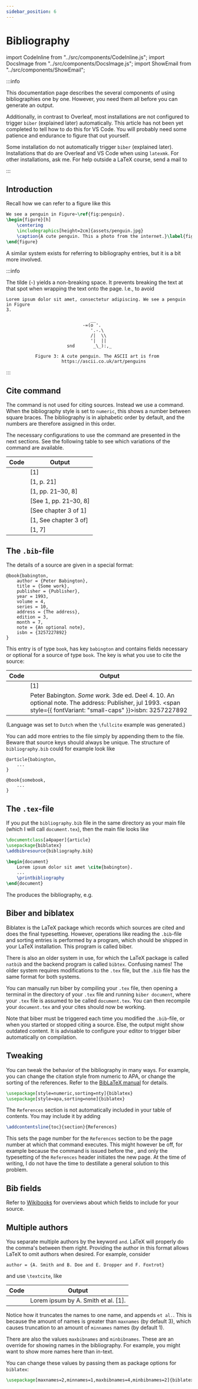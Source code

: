 ```yaml
---
sidebar_position: 6
---
```


# Bibliography

<!--truncate-->

import CodeInline from "../src/components/CodeInline.js";
import DocsImage from "../src/components/DocsImage.js";
import ShowEmail from "../src/components/ShowEmail";

<DocsImage src="/assets/latex/bibliography/snippetReferences.svg" pad />

:::info

This documentation page describes the several components of using bibliographies
one by one. However, you need them all before you can generate an output.

Additionally, in contrast to Overleaf, most installations are not configured to
trigger `biber` (explained later) automatically. This article has not been yet
completed to tell how to do this for VS Code. You will probably need some
patience and endurance to figure that out yourself.

Some installation do not automatically trigger `biber` (explained later).
Installations that do are Overleaf and VS Code when using `latexmk`. For other
installations, ask me. For help outside a LaTeX course, send a mail to <ShowEmail inline endwithdot />

:::



## Introduction

Recall how we can refer to a figure like this
```latex
We see a penguin in Figure~\ref{fig:penguin}.
\begin{figure}[h]
    \centering
    \includegraphics[height=2cm]{assets/penguin.jpg}
    \caption{A cute penguin. This a photo from the internet.}\label{fig:penguin}
\end{figure}
```

A similar system exists for referring to bibliography entries, but it is a bit
more involved.

:::info

The tilde (`~`) yields a non-breaking space. It prevents breaking the text at
that spot when wrapping the text onto the page. I.e., to avoid
```
Lorem ipsum dolor sit amet, consectetur adipiscing. We see a penguin in Figure
3.
        
                                __
                             -=(o '.
                                '.-.\
                                /|  \\
                                '|  ||
                       snd       _\_):,_
        
           Figure 3: A cute penguin. The ASCII art is from
                     https://ascii.co.uk/art/penguins

```

:::



## Cite command

The <CodeInline code="\ref{}"/> command is not used for citing sources. Instead
we use a <CodeInline code="\cite{}"/> command. When the bibliography style is
set to `numeric`, this shows a number between square braces. The bibliography is
in alphabetic order by default, and the numbers are therefore assigned in this
order.

The necessary configurations to use the <CodeInline code="\cite{}"/> command are
presented in the next sections. See the following table to see which variations
of the <CodeInline code="\cite{}"/> command are available.

<!-- | Code                                                        | Output         |
| -----------------------------------------                   | -------------- |
| <CodeInline code="\cite{mysource}"/>                        | `[1]`          |
| <CodeInline code="\cite[21]{mysource}"/>                    | `[1, p. 21]`          |
| <CodeInline code="\cite[21--30,8]{mysource}"/>              | `[1, pp. 21–30, 8]`          |
| <CodeInline code="\cite[See][21--30,8]{mysource}"/>         | `[See 1, pp. 21--30, 8]`          |
| <CodeInline code="\cite[See chapter 3 of][]{mysource}"/>    | `[See chapter 3 of 1]`          |
| <CodeInline code="\cite[See chapter 3 of]{mysource}"/>      | `[1, See chapter 3 of]`          |
| <CodeInline code="\cites{mysource}{othsource}"/>            | `[1, 7]`          | -->

| Code                                                        | Output
| ----------------------------------------------------------- | ----------------------------
| <CodeInline code="\cite{mysource}"/>                        | \[1\]
| <CodeInline code="\cite[21]{mysource}"/>                    | \[1, p. 21\]
| <CodeInline code="\cite[21--30,8]{mysource}"/>              | \[1, pp. 21&ndash;30, 8\]
| <CodeInline code="\cite[See][21--30,8]{mysource}"/>         | \[See 1, pp. 21&ndash;30, 8\]
| <CodeInline code="\cite[See chapter 3 of][]{mysource}"/>    | \[See chapter 3 of 1\]
| <CodeInline code="\cite[See chapter 3 of]{mysource}"/>      | \[1, See chapter 3 of\]
| <CodeInline code="\cites{mysource}{othsource}"/>            | \[1, 7\]

## The `.bib`-file

The details of a source are given in a special format:
```plaintext title="bibliography.bib"
@book{babington,
    author = {Peter Babington},
    title = {Some work},
    publisher = {Publisher},
    year = 1993,
    volume = 4,
    series = 10,
    address = {The address},
    edition = 3,
    month = 7,
    note = {An optional note},
    isbn = {3257227892}
}
```

This entry is of type `book`, has key `babington` and contains fields necessary
or optional for a source of type `book`. The key is what you use to cite the source:

| Code                                                        | Output
| ----------------------------------------------------------- | ----------------------------
| <CodeInline code="\cite{babington}"/>                        | \[1\]
| <CodeInline code="\fullcite{babington}"/>                    | Peter Babington. _Some work._ 3de ed. Deel 4. 10. An optional note. The address: Publisher, jul 1993. <span style={{ fontVariant: "small-caps" }}>isbn</span>: 3257227892

(Language was set to `Dutch` when the `\fullcite` example was generated.)

You can add more entries to the file simply by appending them to the file.
Beware that source keys should always be unique. The structure of
`bibliography.bib` could for example look like

```plaintext title="bibliography.bib"
@article{babington,
    ...
}

@book{somebook,
    ...
}
```

## The `.tex`-file

If you put the `bibliography.bib` file in the same directory as your
main file (which I will call `document.tex`), then the main file looks like

```latex title="document.tex"
\documentclass[a4paper]{article}
\usepackage{biblatex}
\addbibresource{bibliography.bib}

\begin{document}
    Lorem ipsum dolor sit amet \cite{babington}.
    ...
    \printbibliography
\end{document}
```

The <CodeInline code="\printbibliography"/> produces the bibliography, e.g.

<DocsImage src="/assets/latex/bibliography/snippetReferences.svg" pad />

## Biber and biblatex

Biblatex is the LaTeX package which records which sources are cited and does
the final typesetting. However, operations like reading the `.bib`-file and
sorting entries is performed by a program, which should be shipped in your
LaTeX installation. This program is called biber.

There is also an older system in use, for which the LaTeX package is called
`natbib` and the backend program is called `bibtex`. Confusing names! The older
system requires modifications to the `.tex` file, but the `.bib` file has the
same format for both systems.

You can manually run biber by compiling your `.tex` file, then opening a
terminal in the directory of your `.tex` file and running `biber document`,
where your `.tex` file is assumed to be called `document.tex`. You can then
recompile your `document.tex` and your cites should now be working.

Note that biber must be triggered each time you modified the `.bib`-file, or
when you started or stopped citing a source. Else, the output might show
outdated content. It is advisable to configure your editor to trigger biber
automatically on compilation.

## Tweaking

You can tweak the behavior of the bibliography in many ways. For example, you
can change the citation style from numeric to APA, or change the sorting of the
references. Refer to the [BibLaTeX
manual](http://mirrors.ctan.org/macros/latex/contrib/biblatex/doc/biblatex.pdf)
for details.

```latex
\usepackage[style=numeric,sorting=nty]{biblatex}
\usepackage[style=apa,sorting=none]{biblatex}
```

The `References` section is not automatically included in your table of contents.
You may include it by adding
```latex
\addcontentsline{toc}{section}{References}
```

This sets the page number for the `References` section to be the page number at
which that command executes. This might however be off, for example because the
command is issued before the <CodeInline code="\printbibliography"/>, and only
the typesetting of the `References` header initiates the new page. At the time
of writing, I do not have the time to destillate a general solution to this
problem.

## Bib fields

Refer to [Wikibooks](https://en.wikibooks.org/wiki/LaTeX/Bibliography_Management)
for overviews about which fields to include for your source.

## Multiple authors

You separate multiple authors by the keyword `and`. LaTeX will properly do the
comma's between them right. Providing the author in this format allows LaTeX to
omit authors when desired. For example, consider

```plaintext
author = {A. Smith and B. Doe and E. Dropper and F. Foxtrot}
```

and use `\textcite`, like

| Code                                                        | Output
| ----------------------------------------------------------- | ----------------------------
| <CodeInline code="Lorem ipsum by \textcite{smith}."/>       | Lorem ipsum by A. Smith et al. [1].

Notice how it truncates the names to one name, and appends `et al.`. This is
because the amount of names is greater than `maxnames` (by default 3), which
causes truncation to an amount of `minnames` names (by default 1).

There are also the values `maxbibnames` and `minbibnames`. These are an override
for showing names in the bibliography. For example, you might want to show more
names here than in-text.

You can change these values by passing them as package options for `biblatex`:
```latex
\usepackage[maxnames=2,minnames=1,maxbibnames=4,minbibnames=2]{biblatex}
```


